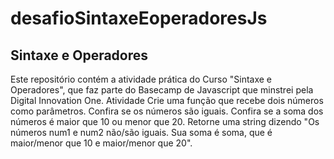 <h1>desafioSintaxeEoperadoresJs</h1>
<h2>Sintaxe e Operadores</h2> 
<p>Este repositório contém a atividade prática do Curso "Sintaxe e Operadores", que faz parte do Basecamp de Javascript que minstrei pela Digital Innovation One.  Atividade Crie uma função que recebe dois números como parâmetros. Confira se os números são iguais. Confira se a soma dos números é maior que 10 ou menor que 20. Retorne uma string dizendo "Os números num1 e num2 não/são iguais. Sua soma é soma, que é maior/menor que 10 e maior/menor que 20". </p>
